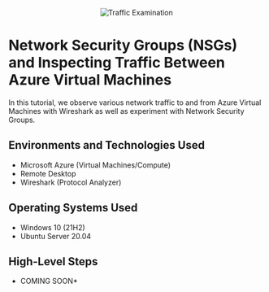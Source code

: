 <p align="center">
<img src="https://i.imgur.com/Ua7udoS.png" alt="Traffic Examination"/>
</p>

<h1>Network Security Groups (NSGs) and Inspecting Traffic Between Azure Virtual Machines</h1>
In this tutorial, we observe various network traffic to and from Azure Virtual Machines with Wireshark as well as experiment with Network Security Groups. <br />



<h2>Environments and Technologies Used</h2>

- Microsoft Azure (Virtual Machines/Compute)
- Remote Desktop
- Wireshark (Protocol Analyzer)



<h2>Operating Systems Used </h2>

- Windows 10 (21H2)
- Ubuntu Server 20.04

<h2>High-Level Steps</h2>

* COMING SOON*
